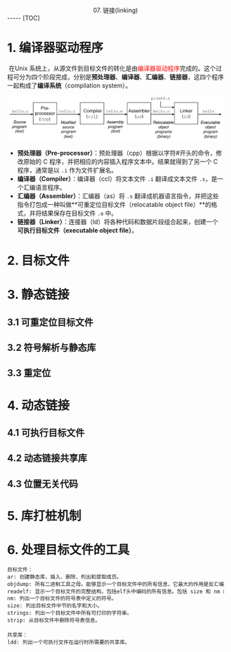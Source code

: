 <center>07. 链接(linking)</center>
-----
[TOC]

# 1. 编译器驱动程序

​	在Unix 系统上，从源文件到目标文件的转化是由<font color=red>编译器驱动程序</font>完成的。这个过程可分为四个阶段完成，分别是**预处理器**、**编译器**、**汇编器**、**链接器**，这四个程序一起构成了**编译系统**（compilation system）。

![](images/7-1.jpg)

- **预处理器（Pre-processor）**：预处理器（cpp）根据以字符#开头的命令，修改原始的 C 程序，并把相应的内容插入程序文本中。结果就得到了另一个 C 程序，通常是以 `.i` 作为文件扩展名。
- **编译器（Compiler）**：编译器（ccl）将文本文件 `.i` 翻译成文本文件 `.s`，是一个汇编语言程序。
- **汇编器（Assembler）**：汇编器（as）将 `.s` 翻译成机器语言指令，并把这些指令打包成一种叫做**可重定位目标文件（relocatable object file）**的格式，并将结果保存在目标文件 `.o` 中。
- **链接器（Linker）**：连接器（ld）将各种代码和数据片段组合起来，创建一个**可执行目标文件（executable object file）**。

# 2. 目标文件



# 3. 静态链接

## 3.1 可重定位目标文件

## 3.2 符号解析与静态库

## 3.3 重定位

# 4. 动态链接

## 4.1 可执行目标文件

## 4.2 动态链接共享库

## 4.3 位置无关代码

# 5. 库打桩机制

# 6. 处理目标文件的工具
```bash
目标文件：
ar: 创建静态库，插入、删除、列出和提取成员。
objdump: 所有二进制工具之母。能够显示一个目标文件中的所有信息，它最大的作用是反汇编 .text 节中的二进制指令。
readelf: 显示一个目标文件的完整结构，包括elf头中编码的所有信息。包括 size 和 nm 的功能。
nm: 列出一个目标文件的符号表中定义的符号。
size: 列出目标文件中节的名字和大小。
strings: 列出一个目标文件中所有可打印的字符串。
strip: 从目标文件中删除符号表信息。

共享库：
ldd: 列出一个可执行文件在运行时所需要的共享库。
```

